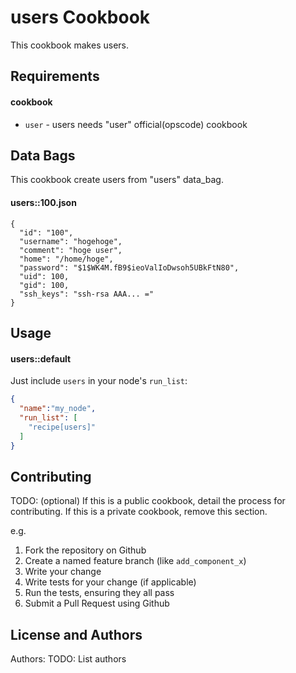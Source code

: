 users Cookbook
====================
This cookbook makes users.

Requirements
------------

#### cookbook
- `user` - users needs "user" official(opscode) cookbook

Data Bags
----------
This cookbook create users from "users" data_bag.

#### users::100.json
```
{
  "id": "100",
  "username": "hogehoge",
  "comment": "hoge user",
  "home": "/home/hoge",
  "password": "$1$WK4M.fB9$ieoValIoDwsoh5UBkFtN80",
  "uid": 100,
  "gid": 100,
  "ssh_keys": "ssh-rsa AAA... ="
}
```

Usage
-----
#### users::default
Just include `users` in your node's `run_list`:

```json
{
  "name":"my_node",
  "run_list": [
    "recipe[users]"
  ]
}
```

Contributing
------------
TODO: (optional) If this is a public cookbook, detail the process for contributing. If this is a private cookbook, remove this section.

e.g.
1. Fork the repository on Github
2. Create a named feature branch (like `add_component_x`)
3. Write your change
4. Write tests for your change (if applicable)
5. Run the tests, ensuring they all pass
6. Submit a Pull Request using Github

License and Authors
-------------------
Authors: TODO: List authors
